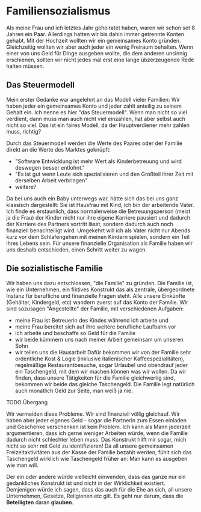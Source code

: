 
# Familiensozialismus

Als meine Frau und ich letztes Jahr geheiratet haben, waren wir schon set 8 Jahren ein Paar.
Allerdings hatten wir bis dahin immer getrennte Konten gehabt.
Mit der Hochzeit wollten wir ein gemeinsames Konto gründen.
Gleichzeitig wollten wir aber auch jeder ein wenig Freiraum behalten.
Wenn einer von uns Geld für Dinge ausgeben wollte, die dem anderen unsinnig erschienen, sollten wir nicht jedes mal erst eine lange übzerzeugende Rede halten müssen.

## Das Steuermodell

Mein erster Gedanke war angelehnt an das Modell vieler Familien:
Wir haben jeder ein gemeinsames Konto und jeder zahlt anteilig zu seinem Gehalt ein.
Ich nenne es hier "das Steuermodell".
Wenn man nicht so viel verdient, dann muss man auch nicht viel einzahlen, hat aber selbst auch nicht so viel.
Das ist ein faires Modell, da der Hauptverdiener mehr zahlen muss, richtig?

Durch das Steuermodell werden die Werte des Paares oder der Familie direkt an die Werte des Marktes geknüpft:
- "Software Entwicklung ist mehr Wert als Kinderbetreuung und wird deswegen besser entlohnt."
- "Es ist gut wenn Leute sich spezialisieren und den Großteil ihrer Zeit mit derselben Arbeit verbringen"
- weitere?

Da bei uns auch ein Baby unterwegs war, hätte sich das bei uns ganz klassisch dargestellt:
Sie ist Hausfrau mit Kind, ich bin der arbeitende Vater.
Ich finde es erstaunlich, dass normalerweise die Betreuungsperson (meist ja die Frau) der Kinder nicht nur ihre eigene Karriere pausiert und dadurch der Karriere des Partners vortritt lässt, sondern dadurch auch noch finanziell benachteiligt wird.
Umgekehrt will ich als Vater nicht nur Abends kurz vor dem Schlafengehen mit meinen Kindern spielen, sondern ein Teil ihres Lebens sein.
Für unsere finanzielle Organisation als Familie haben wir uns deshalb entschieden, einen Schritt weiter zu wagen.


## Die sozialistische Familie

Wir haben uns dazu entschlossen, "die Familie" zu gründen.
Die Familie ist, wie ein Unternehmen, ein fiktives Konstrukt das als zentrale, übergeordnete Instanz für berufliche und finanzielle Fragen steht.
Alle unsere Einkünfte (Gehälter, Kindergeld, etc) wandern zuerst auf das Konto der Familie.
Wir sind sozusagen "Angestellte" der Familie, mit verschiedenen Aufgaben:
- meine Frau ist Betreuerin des Kindes während ich arbeite und 
- meine Frau bereitet sich auf ihre weitere berufliche Laufbahn vor
- ich arbeite und beschaffe so Geld für die Familie
- wir beide kümmern uns nach meiner Arbeit gemeinsam um unseren Sohn
- wir teilen uns die Hausarbeit
Dafür bekommen wir von der Familie sehr ordentliche Kost & Logie (inklusive italienischer Kaffeespezialitäten), regelmäßige Restaurantbesuche, sogar Urlaube! und obendrauf jeder ein Taschengeld, mit dem wir machen können was wir wollen.
Da wir finden, dass unsere Tätigkeiten für die Familie gleichwertig sind, bekommen wir beide das gleiche Taschengeld. 
Die Familie legt natürlich auch monatlich Geld zur Seite, man weiß ja nie.

TODO Übergang

Wir vermeiden diese Probleme.
Wir sind finanziell völlig gleichauf.
Wir haben aber jeder eigenes Geld - sogar die Partnerin zum Essen einladen und Geschenke verschenken ist kein Problem.
Ich kann als Mann jederzeit argumentieren, dass ich gerne weniger Arbeiten würde, wenn die Familie dadurch nicht schlechter leben muss.
Das Konstrukt hilft mir sogar, mich nicht so sehr mit Geld zu identifizieren!
Da all unsere gemeinsamen Freizeitaktivitäten aus der Kasse der Familie bezahlt werden, fühlt sich das Taschengeld wirklich wie Taschengeld früher an: Man kann es ausgeben wie man will.

Der ein oder andere würde vielleicht einwenden, dass das ganze nur ein gedankliches Konstrukt ist und nicht in der Wirklichkeit existiert.
Demjenigen würde ich sagen, dass das auch für die Ehe an sich, all unsere Unternehmen, Gesetze, Religionen etc gilt.
Es geht nur darum, dass die __Beteiligten__ daran __glauben__.
